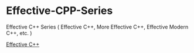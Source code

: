 # Effective-CPP-Series

Effective C++ Series ( Effective C++, More Effective C++, Effective Modern C++, etc. )

[Effective C++](Effective%20C++.md)

